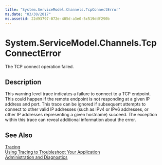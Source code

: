 ```yaml
---
title: "System.ServiceModel.Channels.TcpConnectError"
ms.date: "03/30/2017"
ms.assetid: 22d93797-072e-405d-a3e0-5c519ddf290b
---
```

# System.ServiceModel.Channels.TcpConnectError
The TCP connect operation failed.  
  
## Description  
 This warning level trace indicates a failure to connect to a TCP endpoint. This could happen if the remote endpoint is not responding at a given IP address and port. This trace can be ignored if subsequent attempts to connect to other valid IP addresses (such as IPv4 or IPv6 addresses, or other IP addresses representing a given hostname) succeed. The exception within this trace can reveal additional information about the error.  
  
## See Also  
 [Tracing](../../../../../docs/framework/wcf/diagnostics/tracing/index.md)  
 [Using Tracing to Troubleshoot Your Application](../../../../../docs/framework/wcf/diagnostics/tracing/using-tracing-to-troubleshoot-your-application.md)  
 [Administration and Diagnostics](../../../../../docs/framework/wcf/diagnostics/index.md)
